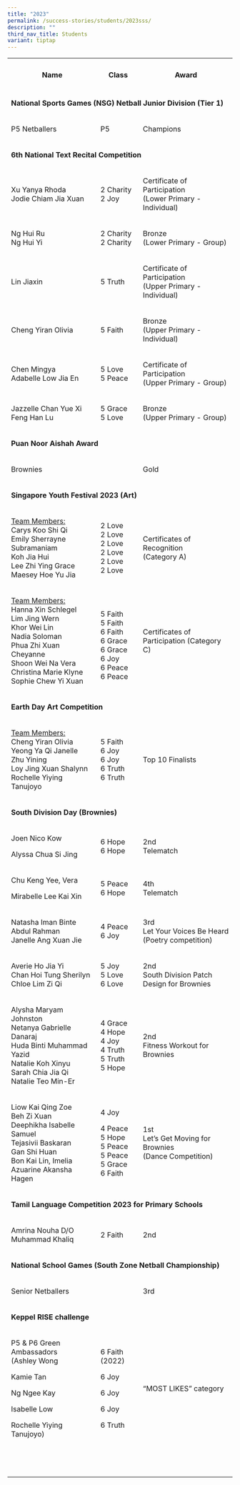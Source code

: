 ```yaml
---
title: "2023"
permalink: /success-stories/students/2023sss/
description: ""
third_nav_title: Students
variant: tiptap
---
```

<table><tbody><tr><th rowspan="1" colspan="1"><h4>Name</h4></th><th rowspan="1" colspan="1"><h4>Class</h4></th><th rowspan="1" colspan="1"><h4>Award</h4></th></tr><tr><td rowspan="1" colspan="3"><p><strong>National Sports Games (NSG) Netball Junior Division (Tier 1)</strong></p></td></tr><tr><td rowspan="1" colspan="1"><p>P5 Netballers</p></td><td rowspan="1" colspan="1"><p>P5</p></td><td rowspan="1" colspan="1"><p>Champions</p></td></tr><tr><td rowspan="1" colspan="3"><p><strong>6th National Text Recital Competition</strong></p></td></tr><tr><td rowspan="1" colspan="1"><p>Xu Yanya Rhoda<br>Jodie Chiam Jia Xuan</p></td><td rowspan="1" colspan="1"><p>2 Charity<br>2 Joy</p></td><td rowspan="1" colspan="1"><p>Certificate of Participation<br>(Lower Primary - Individual)</p></td></tr><tr><td rowspan="1" colspan="1"><p>Ng Hui Ru<br>Ng Hui Yi</p></td><td rowspan="1" colspan="1"><p>2 Charity<br>2 Charity</p></td><td rowspan="1" colspan="1"><p>Bronze<br>(Lower Primary - Group)</p></td></tr><tr><td rowspan="1" colspan="1"><p>Lin Jiaxin</p></td><td rowspan="1" colspan="1"><p>5 Truth</p></td><td rowspan="1" colspan="1"><p>Certificate of Participation<br>(Upper Primary - Individual)</p></td></tr><tr><td rowspan="1" colspan="1"><p>Cheng Yiran Olivia</p></td><td rowspan="1" colspan="1"><p>5 Faith</p></td><td rowspan="1" colspan="1"><p>Bronze<br>(Upper Primary - Individual)</p></td></tr><tr><td rowspan="1" colspan="1"><p>Chen Mingya<br>Adabelle Low Jia En</p></td><td rowspan="1" colspan="1"><p>5 Love<br>5 Peace</p></td><td rowspan="1" colspan="1"><p>Certificate of Participation<br>(Upper Primary - Group)</p></td></tr><tr><td rowspan="1" colspan="1"><p>Jazzelle Chan Yue Xi<br>Feng Han Lu</p></td><td rowspan="1" colspan="1"><p>5 Grace<br>5 Love</p></td><td rowspan="1" colspan="1"><p>Bronze<br>(Upper Primary - Group)</p></td></tr><tr><td rowspan="1" colspan="3"><p><strong>Puan Noor Aishah Award</strong></p></td></tr><tr><td rowspan="1" colspan="1"><p>Brownies</p></td><td rowspan="1" colspan="1"><p></p></td><td rowspan="1" colspan="1"><p>Gold</p></td></tr><tr><td rowspan="1" colspan="3"><p><strong>Singapore Youth Festival 2023 (Art)</strong></p></td></tr><tr><td rowspan="1" colspan="1"><p><u>Team Members:</u><br>Carys Koo Shi Qi<br>Emily Sherrayne<br>Subramaniam<br>Koh Jia Hui<br>Lee Zhi Ying Grace<br>Maesey Hoe Yu Jia</p></td><td rowspan="1" colspan="1"><p></p><p>2 Love<br>2 Love<br>2 Love<br>2 Love<br>2 Love<br>2 Love</p></td><td rowspan="1" colspan="1"><p>Certificates of Recognition<br>(Category A)</p></td></tr><tr><td rowspan="1" colspan="1"><p><u>Team Members:</u><br>Hanna Xin Schlegel<br>Lim Jing Wern<br>Khor Wei Lin<br>Nadia Soloman<br>Phua Zhi Xuan Cheyanne<br>Shoon Wei Na Vera<br>Christina Marie Klyne<br>Sophie Chew Yi Xuan</p></td><td rowspan="1" colspan="1"><p><br>5 Faith<br>5 Faith<br>6 Faith<br>6 Grace<br>6 Grace<br>6 Joy<br>6 Peace<br>6 Peace</p></td><td rowspan="1" colspan="1"><p></p><p>Certificates of Participation (Category C)</p></td></tr><tr><td rowspan="1" colspan="3"><p><strong>Earth Day Art Competition</strong></p></td></tr><tr><td rowspan="1" colspan="1"><p><u>Team Members:</u><br>Cheng Yiran Olivia<br>Yeong Ya Qi Janelle<br>Zhu Yining<br>Loy Jing Xuan Shalynn<br>Rochelle Yiying Tanujoyo</p></td><td rowspan="1" colspan="1"><p></p><p>5 Faith<br>6 Joy<br>6 Joy<br>6 Truth<br>6 Truth</p></td><td rowspan="1" colspan="1"><p></p><p>Top 10 Finalists</p></td></tr><tr><td rowspan="1" colspan="3"><p><strong>South Division Day (Brownies)</strong></p></td></tr><tr><td rowspan="1" colspan="1"><p>Joen Nico Kow</p><p>Alyssa Chua Si Jing</p></td><td rowspan="1" colspan="1"><p>6 Hope<br>6 Hope</p></td><td rowspan="1" colspan="1"><p>2nd<br>Telematch</p></td></tr><tr><td rowspan="1" colspan="1"><p>Chu Keng Yee, Vera</p><p>Mirabelle Lee Kai Xin</p></td><td rowspan="1" colspan="1"><p>5 Peace<br>6 Hope</p></td><td rowspan="1" colspan="1"><p>4th<br>Telematch</p></td></tr><tr><td rowspan="1" colspan="1"><p>Natasha Iman Binte Abdul Rahman<br>Janelle Ang Xuan Jie</p></td><td rowspan="1" colspan="1"><p>4 Peace<br>6 Joy</p></td><td rowspan="1" colspan="1"><p>3rd<br>Let Your Voices Be Heard<br>(Poetry competition)</p></td></tr><tr><td rowspan="1" colspan="1"><p>Averie Ho Jia Yi<br>Chan Hoi Tung Sherilyn<br>Chloe Lim Zi Qi</p></td><td rowspan="1" colspan="1"><p>5 Joy<br>5 Love<br>6 Love</p></td><td rowspan="1" colspan="1"><p>2nd<br>South Division Patch Design for Brownies</p></td></tr><tr><td rowspan="1" colspan="1"><p>Alysha Maryam Johnston<br>Netanya Gabrielle Danaraj<br>Huda Binti Muhammad Yazid<br>Natalie Koh Xinyu<br>Sarah Chia Jia Qi<br>Natalie Teo Min-Er</p></td><td rowspan="1" colspan="1"><p>4 Grace<br>4 Hope<br>4 Joy<br>4 Truth<br>5 Truth<br>5 Hope</p></td><td rowspan="1" colspan="1"><p>2nd<br>Fitness Workout for Brownies</p></td></tr><tr><td rowspan="1" colspan="1"><p>Liow Kai Qing Zoe<br>Beh Zi Xuan<br>Deephikha Isabelle Samuel<br>Tejasivii Baskaran<br>Gan Shi Huan<br>Bon Kai Lin, Imelia<br>Azuarine Akansha Hagen</p></td><td rowspan="1" colspan="1"><p>4 Joy</p><p>4 Peace<br>5 Hope<br>5 Peace<br>5 Peace<br>5 Grace<br>6 Faith</p></td><td rowspan="1" colspan="1"><p>1st<br>Let’s Get Moving for Brownies<br>(Dance Competition)</p></td></tr><tr><td rowspan="1" colspan="3"><p><strong>Tamil Language Competition 2023 for Primary Schools</strong></p></td></tr><tr><td rowspan="1" colspan="1"><p>Amrina Nouha D/O Muhammad Khaliq</p></td><td rowspan="1" colspan="1"><p>2 Faith</p></td><td rowspan="1" colspan="1"><p>2nd</p></td></tr><tr><td rowspan="1" colspan="3"><p><strong>National School Games (South Zone Netball Championship)</strong></p></td></tr><tr><td rowspan="1" colspan="1"><p>Senior Netballers</p></td><td rowspan="1" colspan="1"><p></p></td><td rowspan="1" colspan="1"><p>3rd</p></td></tr><tr><td rowspan="1" colspan="3"><p><strong>Keppel RISE challenge</strong></p></td></tr><tr><td rowspan="1" colspan="1"><p>P5 &amp; P6 Green Ambassadors<br>(Ashley Wong</p><p>Kamie Tan</p><p>Ng Ngee Kay</p><p>Isabelle Low</p><p>Rochelle Yiying Tanujoyo)</p></td><td rowspan="1" colspan="1"><p>6 Faith (2022)</p><p>6 Joy</p><p>6 Joy</p><p>6 Joy</p><p>6 Truth</p></td><td rowspan="1" colspan="1"><p>“MOST LIKES” category</p></td></tr><tr><td rowspan="1" colspan="1"><p></p></td><td rowspan="1" colspan="1"><p></p></td><td rowspan="1" colspan="1"><p></p></td></tr><tr><td rowspan="1" colspan="1"><p></p></td><td rowspan="1" colspan="1"><p></p></td><td rowspan="1" colspan="1"><p></p></td></tr><tr><td rowspan="1" colspan="1"><p></p></td><td rowspan="1" colspan="1"><p></p></td><td rowspan="1" colspan="1"><p></p></td></tr></tbody></table><p></p>